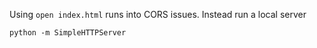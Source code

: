 Using `open index.html` runs into CORS issues. Instead run a local server

    python -m SimpleHTTPServer

